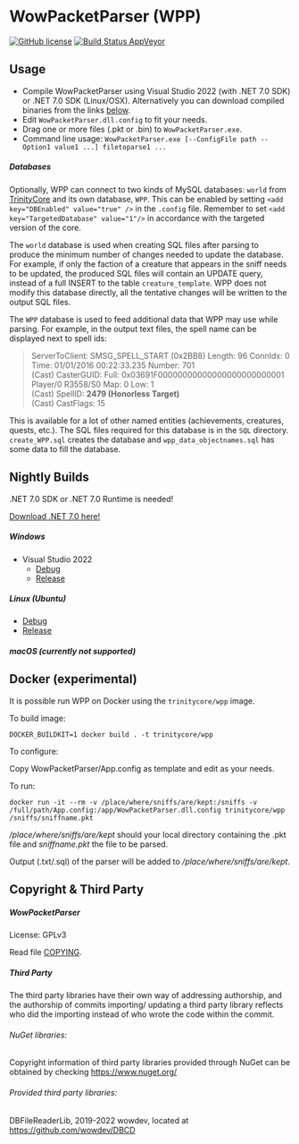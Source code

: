 WowPacketParser (WPP)
=====================

[![GitHub license](https://img.shields.io/github/license/TrinityCore/WowPacketParser.svg?style=flat-square)](https://github.com/TrinityCore/WowPacketParser/blob/WowPacketParser/COPYING)
[![Build Status AppVeyor](https://img.shields.io/appveyor/ci/DDuarte/wowpacketparser-191/master.svg?style=flat-square)](https://ci.appveyor.com/project/DDuarte/wowpacketparser-191)

Usage
-----

* Compile WowPacketParser using Visual Studio 2022 (with .NET 7.0 SDK) or .NET 7.0 SDK (Linux/OSX).
  Alternatively you can download compiled binaries from the links [below](#nightly-builds).
* Edit `WowPacketParser.dll.config` to fit your needs.
* Drag one or more files (.pkt or .bin) to `WowPacketParser.exe`.
* Command line usage: `WowPacketParser.exe [--ConfigFile path --Option1 value1 ...] filetoparse1 ...`

##### Databases

Optionally, WPP can connect to two kinds of MySQL databases: `world` from [TrinityCore](https://github.com/TrinityCore/TrinityCore)
and its own database, `WPP`. This can be enabled by setting `<add key="DBEnabled" value="true" />`
in the `.config` file. Remember to set `<add key="TargetedDatabase" value="1"/>` in accordance with the targeted version of the core. 

The `world` database is used when creating SQL files after parsing to produce the minimum number of
changes needed to update the database. For example, if only the faction of a creature that appears
in the sniff needs to be updated, the produced SQL files will contain an UPDATE query, instead of
a full INSERT to the table `creature_template`. WPP does not modify this database directly, all the
tentative changes will be written to the output SQL files.

The `WPP` database is used to feed additional data that WPP may use while parsing. For example, in
the output text files, the spell name can be displayed next to spell ids:

> ServerToClient: SMSG_SPELL_START (0x2BB8) Length: 96 ConnIdx: 0 Time: 01/01/2016 00:22:33.235 Number: 701  
> (Cast) CasterGUID: Full: 0x03691F00000000000000000000000001 Player/0 R3558/S0 Map: 0 Low: 1  
> (Cast) SpellID: **2479 (Honorless Target)**  
> (Cast) CastFlags: 15

This is available for a lot of other named entities (achievements, creatures, quests, etc.). The SQL
files required for this database is in the `SQL` directory. `create_WPP.sql` creates the database
and `wpp_data_objectnames.sql` has some data to fill the database.

Nightly Builds
--------------
.NET 7.0 SDK or .NET 7.0 Runtime is needed!

[Download .NET 7.0 here!](https://dotnet.microsoft.com/download/dotnet/7.0)

##### Windows
- Visual Studio 2022
  - [Debug](https://nightly.link/TrinityCore/WowPacketParser/workflows/gh-build/master/WPP-windows-latest-Debug.zip)
  - [Release](https://nightly.link/TrinityCore/WowPacketParser/workflows/gh-build/master/WPP-windows-latest-Release.zip)
  
##### Linux (Ubuntu)
  - [Debug](https://nightly.link/TrinityCore/WowPacketParser/workflows/gh-build/master/WPP-ubuntu-latest-Debug.zip)
  - [Release](https://nightly.link/TrinityCore/WowPacketParser/workflows/gh-build/master/WPP-ubuntu-latest-Release.zip)
  
##### macOS (currently not supported)
  
Docker (experimental)
---------------------

It is possible run WPP on Docker using the `trinitycore/wpp` image.

To build image:
```
DOCKER_BUILDKIT=1 docker build . -t trinitycore/wpp
```

To configure:

Copy WowPacketParser/App.config as template and edit as your needs.


To run:

```
docker run -it --rm -v /place/where/sniffs/are/kept:/sniffs -v /full/path/App.config:/app/WowPacketParser.dll.config trinitycore/wpp /sniffs/sniffname.pkt
```

*/place/where/sniffs/are/kept* should your local directory containing the .pkt file and *sniffname.pkt* the file to be parsed.

Output (.txt/.sql) of the parser will be added to */place/where/sniffs/are/kept*.


Copyright & Third Party
-----------------------
##### WowPacketParser
License: GPLv3

Read file [COPYING](COPYING).

##### Third Party 

The third party libraries have their own way of addressing authorship, and the authorship of commits importing/ updating
a third party library reflects who did the importing instead of who wrote the code within the commit.


###### NuGet libraries:

Copyright information of third party libraries provided through NuGet can be obtained by checking https://www.nuget.org/


###### Provided third party libraries:

DBFileReaderLib, 2019-2022 wowdev, located at https://github.com/wowdev/DBCD
